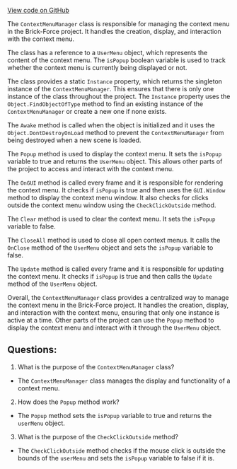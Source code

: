 [View code on GitHub](https://github.com/TieHaxJan/Brick-Force/Assembly-CSharp\ContextMenuManager.cs)

The `ContextMenuManager` class is responsible for managing the context menu in the Brick-Force project. It handles the creation, display, and interaction with the context menu.

The class has a reference to a `UserMenu` object, which represents the content of the context menu. The `isPopup` boolean variable is used to track whether the context menu is currently being displayed or not.

The class provides a static `Instance` property, which returns the singleton instance of the `ContextMenuManager`. This ensures that there is only one instance of the class throughout the project. The `Instance` property uses the `Object.FindObjectOfType` method to find an existing instance of the `ContextMenuManager` or create a new one if none exists.

The `Awake` method is called when the object is initialized and it uses the `Object.DontDestroyOnLoad` method to prevent the `ContextMenuManager` from being destroyed when a new scene is loaded.

The `Popup` method is used to display the context menu. It sets the `isPopup` variable to true and returns the `UserMenu` object. This allows other parts of the project to access and interact with the context menu.

The `OnGUI` method is called every frame and it is responsible for rendering the context menu. It checks if `isPopup` is true and then uses the `GUI.Window` method to display the context menu window. It also checks for clicks outside the context menu window using the `CheckClickOutside` method.

The `Clear` method is used to clear the context menu. It sets the `isPopup` variable to false.

The `CloseAll` method is used to close all open context menus. It calls the `OnClose` method of the `UserMenu` object and sets the `isPopup` variable to false.

The `Update` method is called every frame and it is responsible for updating the context menu. It checks if `isPopup` is true and then calls the `Update` method of the `UserMenu` object.

Overall, the `ContextMenuManager` class provides a centralized way to manage the context menu in the Brick-Force project. It handles the creation, display, and interaction with the context menu, ensuring that only one instance is active at a time. Other parts of the project can use the `Popup` method to display the context menu and interact with it through the `UserMenu` object.
## Questions: 
 1. What is the purpose of the `ContextMenuManager` class?
- The `ContextMenuManager` class manages the display and functionality of a context menu.

2. How does the `Popup` method work?
- The `Popup` method sets the `isPopup` variable to true and returns the `userMenu` object.

3. What is the purpose of the `CheckClickOutside` method?
- The `CheckClickOutside` method checks if the mouse click is outside the bounds of the `userMenu` and sets the `isPopup` variable to false if it is.